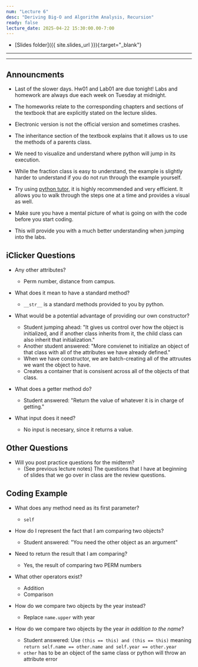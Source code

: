 ```yaml
---
num: "Lecture 6"
desc: "Deriving Big-O and Algorithm Analysis, Recursion"
ready: false
lecture_date: 2025-04-22 15:30:00.00-7:00
---
```


* [Slides folder]({{ site.slides_url }}){:target="_blank"}

---

---

## Announcments 

- Last of the slower days. Hw01 and Lab01 are due tonight! Labs and homework are always due each week on Tuesday at midnight.

- The homeworks relate to the corresponding chapters and sections of the textbook that are explicitly stated on the lecture slides. 
- Electronic version is not the official version and sometimes crashes.

- The inheritance section of the textbook explains that it allows us to use the methods of a parents class.
- We need to visualize and understand where python will jump in its execution.

  
- While the fraction class is easy to understand, the example is slightly harder to understand if you do not run through the example yourself. 
- Try using [python tutor](https://pythontutor.com/render.html#mode=edit), it is highly recommended and very efficient. It allows you to walk through the steps one at a time and provides a visual as well. 

- Make sure you have a mental picture of what is going on with the code before you start coding.
- This will provide you with a much better understanding when jumping into the labs.


## iClicker Questions

- Any other attributes?
  - Perm number, distance from campus.


- What does it mean to have a standard method? 
  - `__str__` is a standard methods provided to you by python. 

- What would be a potential advantage of providing our own constructor?
  - Student jumping ahead: "It gives us control over how the object is initialized, and if another class inherits from it, the child class can also inherit that initialization."
  - Another student answered: "More convienet to initialize an object of that class with all of the attributes we have already defined."
  - When we have constructor, we are batch-creating all of the attruutes we want the object to have.
  - Creates a container that is consisent across all of the objects of that class.

- What does a getter method do?
  - Student answered: "Return the value of whatever it is in charge of getting."
- What input does it need?
  - No input is necesary, since it returns a value.


## Other Questions

- Will you post practice questions for the midterm?
  - (See previous lecture notes) The questions that I have at beginning of slides that we go over in class are the review questions. 


## Coding Example

- What does any method need as its first parameter?
  - `self`

- How do I represent the fact that I am comparing two objects?
  - Student answered: "You need the other object as an argument"

- Need to return the result that I am comparing?
  - Yes, the result of comparing two PERM numbers
 
- What other operators exist?
  - Addition
  - Comparison

- How do we compare two objects by the year instead?
  - Replace `name.upper` with year
  
- How do we compare two objects by the year _in addition to the name_?
  - Student answered: Use `(this == this) and (this == this)` meaning `return self.name == other.name and self.year == other.year`
  - `other` has to be an object of the same class or python will throw an attribute error
 

